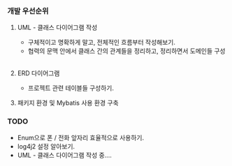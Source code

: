 ### 개발 우선순위
1. UML - 클래스 다이어그램 작성
    - 구체적이고 명확하게 말고, 전체적인 흐름부터 작성해보기.
    - 협력의 문맥 안에서 클래스 간의 관계들을 정리하고, 정리하면서 도메인들 구성
    <br/>
    
2. ERD 다이어그램
    - 프로젝트 관련 테이블들 구성하기.
3. 패키지 환경 및 Mybatis 사용 환경 구축



### TODO
- Enum으로 폰 / 전화 앞자리 효율적으로 사용하기.
- log4j2 설정 알아보기.
- UML - 클래스 다이어그램 작성 중....



